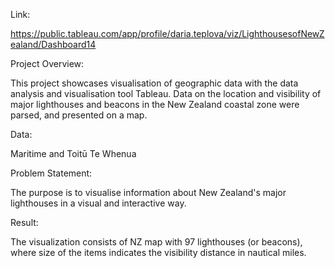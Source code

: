 Link: 

https://public.tableau.com/app/profile/daria.teplova/viz/LighthousesofNewZealand/Dashboard14

Project Overview:

This project showcases visualisation of geographic data with the data analysis and visualisation tool Tableau. Data on the location and visibility of major lighthouses and beacons in the New Zealand coastal zone were parsed, and presented on a map.
  
Data: 

Maritime and Toitū Te Whenua

Problem Statement:

The purpose is to visualise information about New Zealand's major lighthouses in a visual and interactive way. 

Result:

The visualization consists of NZ map with 97 lighthouses (or beacons), where size of the items indicates the visibility distance in nautical miles. 
